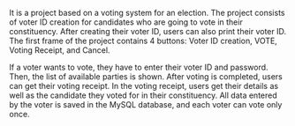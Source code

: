 It is a project based on a voting system for an election. 
The project consists of voter ID creation for candidates who are going to vote in their constituency. 
After creating their voter ID, users can also print their voter ID. 
The first frame of the project contains 4 buttons: Voter ID creation, VOTE, Voting Receipt, and Cancel.

If a voter wants to vote, they have to enter their voter ID and password. 
Then, the list of available parties is shown. After voting is completed, users can get their voting receipt. 
In the voting receipt, users get their details as well as the candidate they voted for in their constituency. 
All data entered by the voter is saved in the MySQL database, and each voter can vote only once.
